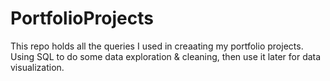 # PortfolioProjects
This repo holds all the queries I used in creaating my portfolio projects.
Using SQL to do some data exploration & cleaning, then use it later for data visualization.

